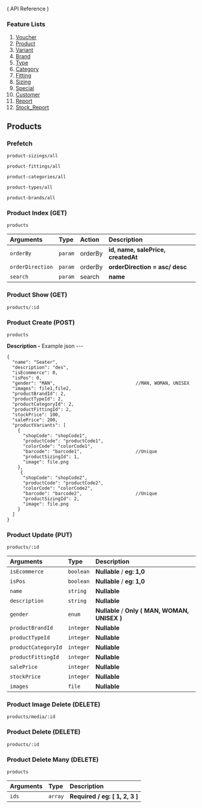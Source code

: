 ( API Reference )

### Feature Lists

1. [Voucher](VOUCHER.md)
1. [Product](PRODUCT.md)
1. [Variant](PRODUCT_VARIANT.md)
1. [Brand](PRODUCT_BRAND.md)
1. [Type](PRODUCT_TYPE.md)
1. [Category](PRODUCT_CATEGORY.md)
1. [Fitting](PRODUCT_FITTING.md)
1. [Sizing](PRODUCT_SIZING.md)
1. [Special](SPECIAL.md)
1. [Customer](CUSTOMER.md)
1. [Report](REPORT.md)
1. [Stock_Report](STOCK_REPORT.md)

## Products

### Prefetch

```
product-sizings/all
```

```
product-fittings/all
```

```
product-categories/all
```

```
product-types/all
```

```
product-brands/all
```

### Product Index (GET)

```
products
```

| Arguments        | Type    | Action  | Description                    |
| :--------------- | :------ | :------ | :----------------------------- |
| `orderBy`        | `param` | orderBy | **id, name, salePrice, createdAt**        |
| `orderDirection` | `param` | orderBy | **orderDirection = asc/ desc** |
| `search`         | `param` | search  | **name**                       |

### Product Show (GET)

```
products/:id
```

### Product Create (POST)

```
products
```

**Description -**
Example json ---

```
{
  "name": "Seater",
  "description": "des",
  "isEcommerce": 0,
  "isPos": 0,
  "gender": "MAN",                              //MAN, WOMAN, UNISEX
  "images": file1,file2,
  "productBrandId": 2,
  "productTypeId": 2,
  "productCategoryId": 2,
  "productFittingId": 2,
  "stockPrice": 100,
  "salePrice": 200,
  "productVariants": [
    {
      "shopCode": "shopCode1",
      "productCode": "productCode1",
      "colorCode": "colorCode1",
      "barcode": "barcode1",                    //Unique
      "productSizingId": 1,
      "image": file.png
    },
     {
      "shopCode": "shopCode2",
      "productCode": "productCode2",
      "colorCode": "colorCode2",
      "barcode": "barcode2",                    //Unique
      "productSizingId": 2,
      "image": file.png
    }
  ]
}
```

### Product Update (PUT)

```
products/:id
```

| Arguments           | Type      | Description                                    |
| :------------------ | :-------- | :--------------------------------------------- |
| `isEcommerce`       | `boolean` | **Nullable** / **eg: 1,0**                     |
| `isPos`             | `boolean` | **Nullable** / **eg: 1,0**                     |
| `name`              | `string`  | **Nullable**                                   |
| `description`       | `string`  | **Nullable**                                   |
| `gender`            | `enum`    | **Nullable** / **Only ( MAN, WOMAN, UNISEX )** |
| `productBrandId`    | `integer` | **Nullable**                                   |
| `productTypeId`     | `integer` | **Nullable**                                   |
| `productCategoryId` | `integer` | **Nullable**                                   |
| `productFittingId`  | `integer` | **Nullable**                                   |
| `salePrice`         | `integer` | **Nullable**                                   |
| `stockPrice`        | `integer` | **Nullable**                                   |
| `images`        | `file` | **Nullable**                                   |

### Product Image Delete (DELETE)

```
products/media/:id
```

### Product Delete (DELETE)

```
products/:id
```

### Product Delete Many (DELETE)

```
products
```

| Arguments | Type    | Description                            |
| :-------- | :------ | :------------------------------------- |
| `ids`     | `array` | **Required** **/** **eg: [ 1, 2, 3 ]** |
